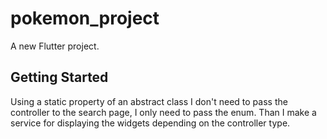 # pokemon_project

A new Flutter project.

## Getting Started

Using a static property of an abstract class I don't need to pass the controller to the search page, 
I only need to pass the enum.
Than I make a service for displaying the widgets depending on the controller type.
